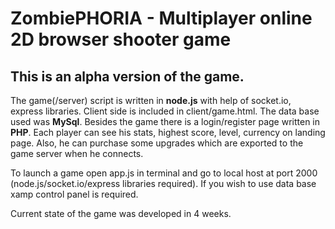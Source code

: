 # ZombiePHORIA - Multiplayer online 2D browser shooter game
## This is an alpha version of the game. 

The game(/server) script is written in **node.js** with help of socket.io, express libraries. Client side is included in client/game.html. The data base used was **MySql**. Besides the game there is a login/register page written in **PHP**. Each player can see his stats, highest score, level, currency on landing page. Also, he can purchase some upgrades which are exported to the game server when he connects.

To launch a game open app.js in terminal and go to local host at port 2000 (node.js/socket.io/express libraries required).
If you wish to use data base xamp control panel is required. 

Current state of the game was developed in 4 weeks.

